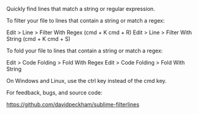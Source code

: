 Quickly find lines that match a string or regular expression.

To filter your file to lines that contain a string or match a regex:

  Edit > Line > Filter With Regex  (cmd + K  cmd + R)
  Edit > Line > Filter With String  (cmd + K  cmd + S)

To fold your file to lines that contain a string or match a regex:

  Edit > Code Folding > Fold With Regex
  Edit > Code Folding > Fold With String

On Windows and Linux, use the ctrl key instead of the cmd key.


For feedback, bugs, and source code:

https://github.com/davidpeckham/sublime-filterlines
